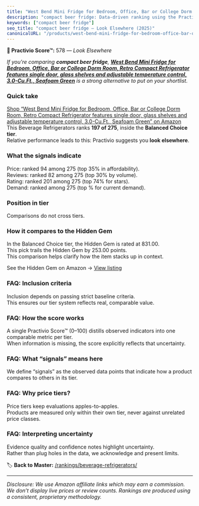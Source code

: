 ```yaml
---
title: "West Bend Mini Fridge for Bedroom, Office, Bar or College Dorm Room, Retro Compact Refrigerator features single door, glass shelves and adjustable temperature control, 3.0-Cu.Ft., Seafoam Green"
description: "compact beer fridge: Data-driven ranking using the Practivio Score™. Positioned by quality, value, demand, findability, momentum."
keywords: ["compact beer fridge"]
seo_title: "compact beer fridge — Look Elsewhere (2025)"
canonicalURL: "/products/west-bend-mini-fridge-for-bedroom-office-bar-or-college-dorm-room-retro-compact-refrigerator-features-single-door-glass-shelves-and-adjustable-temperature-control-30-cuft-seafoam-green-B0C1HSV3YM/"
---
```


**🚫 Practivio Score™:** 578 — _Look Elsewhere_


*If you're comparing **compact beer fridge**, **[West Bend Mini Fridge for Bedroom, Office, Bar or College Dorm Room, Retro Compact Refrigerator features single door, glass shelves and adjustable temperature control, 3.0-Cu.Ft., Seafoam Green](https://www.amazon.com/dp/B0C1HSV3YM?tag=practivio-20)** is a strong alternative to put on your shortlist.*
### Quick take
[Shop “West Bend Mini Fridge for Bedroom, Office, Bar or College Dorm Room, Retro Compact Refrigerator features single door, glass shelves and adjustable temperature control, 3.0-Cu.Ft., Seafoam Green” on Amazon](https://www.amazon.com/dp/B0C1HSV3YM?tag=practivio-20)
This Beverage Refrigerators ranks **197 of 275**, inside the **Balanced Choice tier**.  
Relative performance leads to this: Practivio suggests you **look elsewhere**.

### What the signals indicate
Price: ranked 94 among 275 (top 35% in affordability).  
Reviews: ranked 82 among 275 (top 30% by volume).  
Rating: ranked 201 among 275 (top 74% for stars).  
Demand: ranked  among 275 (top % for current demand).

### Position in tier
Comparisons do not cross tiers.

### How it compares to the Hidden Gem
In the Balanced Choice tier, the Hidden Gem is rated at 831.00.  
This pick trails the Hidden Gem by 253.00 points.  
This comparison helps clarify how the item stacks up in context.  

See the Hidden Gem on Amazon → [View listing](https://www.amazon.com/dp/B0786TJC33?tag=practivio-20)

### FAQ: Inclusion criteria
Inclusion depends on passing strict baseline criteria.  
This ensures our tier system reflects real, comparable value.

### FAQ: How the score works
A single Practivio Score™ (0–100) distills observed indicators into one comparable metric per tier.  
When information is missing, the score explicitly reflects that uncertainty.

### FAQ: What “signals” means here
We define “signals” as the observed data points that indicate how a product compares to others in its tier.

### FAQ: Why price tiers?
Price tiers keep evaluations apples-to-apples.  
Products are measured only within their own tier, never against unrelated price classes.

### FAQ: Interpreting uncertainty
Evidence quality and confidence notes highlight uncertainty.  
Rather than plug holes in the data, we acknowledge and present limits.


🏷️ **Back to Master:** [/rankings/beverage-refrigerators/](/rankings/beverage-refrigerators/)

---
_Disclosure: We use Amazon affiliate links which may earn a commission. We don’t display live prices or review counts. Rankings are produced using a consistent, proprietary methodology._
